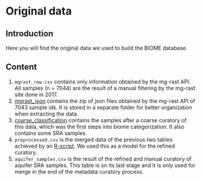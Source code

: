 # Original data

## Introduction
Here you will find the original data we used to build the BIOME database.

## Content
1. `mgrast_raw.csv` contains only information obtained by the mg-rast API.
All samples (n = 7044) are the result of a manual filtering by the mg-rast site done in 2017.
2. [mgrast_json](mgrast_json) contains the zip of json files obtained by the mg-rast API of 7043 sample ids. It is stored in a separate folder for better organization when extracting the data.
3. [coarse_classification](coarse_classification.csv) contains the samples after a coarse curatory of this data, which was the first steps into biome categorization. It also contains some SRA samples.
4. `preprocessed.csv` is the merged data of the previous two tables achieved by an [R-script](../../R/01_split_tables.R). We used this as a model for the refined curatory.
5. `aquifer_samples.csv` is the result of the refined and manual curatory of aquifer SRA samples. This table is on its last stage and it is only used for merge in the end of the metadata curatory process.